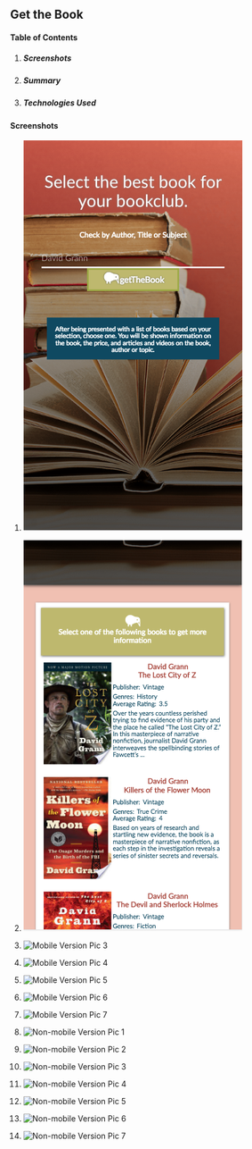 ## Get the Book

#### Table of Contents
1.  ##### Screenshots
2.  ##### Summary
3.  ##### Technologies Used

#### Screenshots
1.  ![Mobile Version Pic 1](images/getTheBookmobilepic1.png "Mobile Pic 1")
2.  ![Mobile Version Pic 2](images/getTheBookmobilepic2.png "Mobile Pic 2")
3.  ![Mobile Version Pic 3](https://github.com/MissyM2/thinkful-get-the-book/images/getTheBookmobilepic3.png "Mobile Pic 3")
4.  ![Mobile Version Pic 4](https://github.com/MissyM2/thinkful-get-the-book/images/getTheBookmobilepic4.png "Mobile Pic 4")
5.  ![Mobile Version Pic 5](https://github.com/MissyM2/thinkful-get-the-book/images/getTheBookmobilepic5.png "Mobile Pic 5")
6.  ![Mobile Version Pic 6](https://github.com/MissyM2/thinkful-get-the-book/images/getTheBookmobilepic6.png "Mobile Pic 6")
7.  ![Mobile Version Pic 7](https://github.com/MissyM2/thinkful-get-the-book/images/getTheBookmobilepic7.png "Mobile Pic 7")

1.  ![Non-mobile Version Pic 1](https://github.com/MissyM2/thinkful-get-the-book/images/getTheBooknonmobilepic1.png "Non-Mobile Pic 1")
2.  ![Non-mobile Version Pic 2](https://github.com/MissyM2/thinkful-get-the-book/images/getTheBooknonmobilepic2.png "Non-Mobile Pic 1")
3.  ![Non-mobile Version Pic 3](https://github.com/MissyM2/thinkful-get-the-book/images/getTheBooknonmobilepic3.png "Non-Mobile Pic 1")
4.  ![Non-mobile Version Pic 4](https://github.com/MissyM2/thinkful-get-the-book/images/getTheBooknonmobilepic4.png "Non-Mobile Pic 1")
5.  ![Non-mobile Version Pic 5](https://github.com/MissyM2/thinkful-get-the-book/images/getTheBooknonmobilepic5.png "Non-Mobile Pic 1")
6.  ![Non-mobile Version Pic 6](https://github.com/MissyM2/thinkful-get-the-book/images/getTheBooknonmobilepic6.png "Non-Mobile Pic 1")
7.  ![Non-mobile Version Pic 7](https://github.com/MissyM2/thinkful-get-the-book/images/getTheBooknonmobilepic7.png "Non-Mobile Pic 1")

